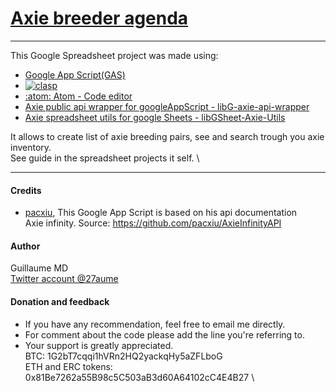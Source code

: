 # [Axie breeder agenda](https://docs.google.com/spreadsheets/d/18BjCB3Avu479PijQauKOWcafkcwcmXKt0WZokfhcUEE/edit?usp=sharing)
---
This  Google Spreadsheet project was made using:
  - [Google App Script(GAS)](https://developers.google.com/apps-script/)
  - [![clasp](https://img.shields.io/badge/built%20with-clasp-4285f4.svg)](https://github.com/google/clasp)
  - [:atom: Atom - Code editor](https://github.com/atom/atom)
  - [Axie public api wrapper for googleAppScript - libG-axie-api-wrapper](https://script.google.com/d/1XQhNeKBi0ONR7_0iVM94DlQzi1Hwh8wvB_zCJxrnyiphMY_3AjudC6Qi/edit?usp=sharing)
  - [Axie spreadsheet utils for google Sheets - libGSheet-Axie-Utils](https://script.google.com/d/1HspaDDZnWRfyPKZBRqIehbwHFu_5ZJgbsKkl2HM4UUeVzHS4twGU61n_/edit?usp=sharing)

It allows to create list of axie breeding pairs, see and search trough you axie inventory. \
See guide in the spreadsheet projects it self. \

---
#### Credits

- [pacxiu](https://github.com/pacxiu), This Google App Script is based on his api documentation \
  Axie infinity.
  Source: https://github.com/pacxiu/AxieInfinityAPI

#### Author
  Guillaume MD \
  [Twitter account @27aume](https://twitter.com/@27aume)

  #### Donation	and feedback
  - If you have any recommendation, feel free to email me directly.
  - For comment about the code please add the line you're referring to.
  - Your support is greatly appreciated. \
  		BTC:	1G2bT7cqqi1hVRn2HQ2yackqHy5aZFLboG \
  		ETH and ERC tokens:	0x81Be7262a55B98c5C503aB3d60A64102cC4E4B27 \
